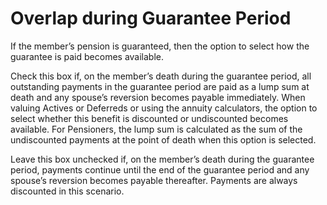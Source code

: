 # Overlap during Guarantee Period

If the member’s pension is guaranteed, then the option to select how the
guarantee is paid becomes available.

Check this box if, on the member’s death during the guarantee period,
all outstanding payments in the guarantee period are paid as a lump sum
at death and any spouse’s reversion becomes payable immediately. When
valuing Actives or Deferreds or using the annuity calculators, the
option to select whether this benefit is discounted or undiscounted
becomes available. For Pensioners, the lump sum is calculated as the sum
of the undiscounted payments at the point of death when this option is
selected.

Leave this box unchecked if, on the member’s death during the guarantee
period, payments continue until the end of the guarantee period and any
spouse’s reversion becomes payable thereafter. Payments are always
discounted in this scenario.
